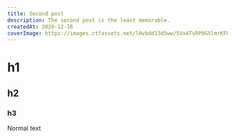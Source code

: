 ```yaml
---
title: Second post
description: The second post is the least memorable.
createdAt: 2020-12-16
coverImage: https://images.ctfassets.net/l0vbdd13d5ww/5VxATsRP9G5lmrKFP19D5L/72b4ae99cd7e3a3341c8cd46c648e8d6/Vandebron_Thuis.JPG
---
```


# h1
## h2
### h3

Normal text
